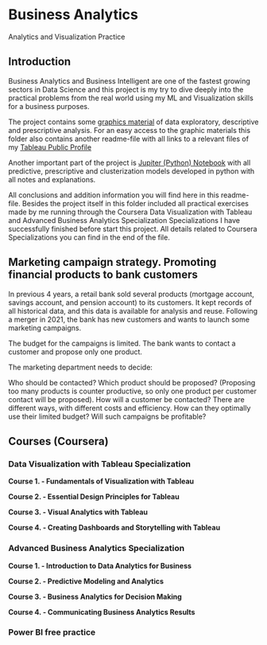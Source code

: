 # Business Analytics
 Analytics and Visualization Practice

## Introduction
Business Analytics and Business Intelligent are one of the fastest growing sectors in Data Science and this project is my try to dive deeply into the practical problems from the real world using my ML and Visualization skills for a business purposes.   
 
The project contains some [graphics material]( https://github.com/Kochurovskyi/Business_Analytics/tree/main/Tableau) of data exploratory, descriptive and prescriptive analysis. For an easy access to the graphic materials this folder also contains another readme-file with all links to a relevant files of my [Tableau Public Profile]( https://public.tableau.com/profile/yukochu#!/)

Another important part  of the project is [Jupiter (Python) Notebook]( https://github.com/Kochurovskyi/Business_Analytics/blob/main/MarketingCampaign_model.ipynb) with all predictive, prescriptive and clusterization models developed in python with all notes and explanations. 
  
  All conclusions and addition information you will find here in this readme-file.
  Besides the project itself in this folder included all practical exercises made by me running through the Coursera Data Visualization with Tableau and Advanced Business Analytics Specialization Specializations I have successfully finished before start this project. All details related to Coursera Specializations you can find in the end of the file.


## Marketing campaign strategy. Promoting financial products to bank customers

In previous 4 years, a retail bank sold several products (mortgage account, savings account, and pension account) to its customers. It kept records of all historical data, and this data is available for analysis and reuse. Following a merger in 2021, the bank has new customers and wants to launch some marketing campaigns.

The budget for the campaigns is limited. The bank wants to contact a customer and propose only one product.

The marketing department needs to decide:

Who should be contacted?
Which product should be proposed? (Proposing too many products is counter productive, so only one product per customer contact will be proposed).
How will a customer be contacted? There are different ways, with different costs and efficiency.
How can they optimally use their limited budget?
Will such campaigns be profitable?


## Courses (Coursera)
### Data Visualization with Tableau Specialization

**Course 1. - Fundamentals of Visualization with Tableau**

**Course 2. - Essential Design Principles for Tableau**

**Course 3. - Visual Analytics with Tableau**

**Course 4. - Creating Dashboards and Storytelling with Tableau**


### Advanced Business Analytics Specialization

**Course 1. - Introduction to Data Analytics for Business**

**Course 2. - Predictive Modeling and Analytics**

**Course 3. - Business Analytics for Decision Making**

**Course 4. - Communicating Business Analytics Results**

### Power BI free practice
